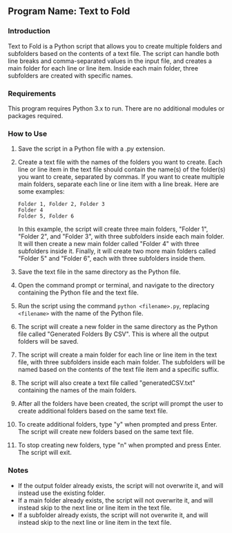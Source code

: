 ## Program Name: Text to Fold

### Introduction
Text to Fold is a Python script that allows you to create multiple folders and subfolders based on the contents of a text file. The script can handle both line breaks and comma-separated values in the input file, and creates a main folder for each line or line item. Inside each main folder, three subfolders are created with specific names.

### Requirements
This program requires Python 3.x to run. There are no additional modules or packages required.

### How to Use
1. Save the script in a Python file with a .py extension.
2. Create a text file with the names of the folders you want to create. Each line or line item in the text file should contain the name(s) of the folder(s) you want to create, separated by commas. If you want to create multiple main folders, separate each line or line item with a line break. Here are some examples:

   ```
   Folder 1, Folder 2, Folder 3
   Folder 4
   Folder 5, Folder 6
   ```
   
   In this example, the script will create three main folders, "Folder 1", "Folder 2", and "Folder 3", with three subfolders inside each main folder. It will then create a new main folder called "Folder 4" with three subfolders inside it. Finally, it will create two more main folders called "Folder 5" and "Folder 6", each with three subfolders inside them.
   
3. Save the text file in the same directory as the Python file.
4. Open the command prompt or terminal, and navigate to the directory containing the Python file and the text file.
5. Run the script using the command `python <filename>.py`, replacing `<filename>` with the name of the Python file.
6. The script will create a new folder in the same directory as the Python file called "Generated Folders By CSV". This is where all the output folders will be saved.
7. The script will create a main folder for each line or line item in the text file, with three subfolders inside each main folder. The subfolders will be named based on the contents of the text file item and a specific suffix.
8. The script will also create a text file called "generatedCSV.txt" containing the names of the main folders.
9. After all the folders have been created, the script will prompt the user to create additional folders based on the same text file.
10. To create additional folders, type "y" when prompted and press Enter. The script will create new folders based on the same text file.
11. To stop creating new folders, type "n" when prompted and press Enter. The script will exit.

### Notes
- If the output folder already exists, the script will not overwrite it, and will instead use the existing folder.
- If a main folder already exists, the script will not overwrite it, and will instead skip to the next line or line item in the text file.
- If a subfolder already exists, the script will not overwrite it, and will instead skip to the next line or line item in the text file.
